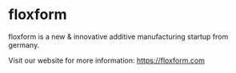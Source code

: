 # floxform


floxform is a new & innovative additive manufacturing startup from germany.

Visit our website for more information: https://floxform.com

